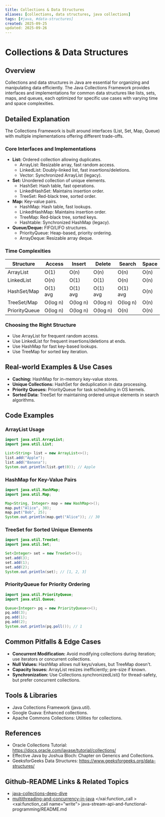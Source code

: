 ```yaml
---
title: Collections & Data Structures
aliases: [collections, data structures, java collections]
tags: [#java, #data-structures]
created: 2025-09-25
updated: 2025-09-26
---
```


# Collections & Data Structures

## Overview
Collections and data structures in Java are essential for organizing and manipulating data efficiently. The Java Collections Framework provides interfaces and implementations for common data structures like lists, sets, maps, and queues, each optimized for specific use cases with varying time and space complexities.

## Detailed Explanation
The Collections Framework is built around interfaces (List, Set, Map, Queue) with multiple implementations offering different trade-offs.

### Core Interfaces and Implementations
- **List:** Ordered collection allowing duplicates.
  - ArrayList: Resizable array, fast random access.
  - LinkedList: Doubly-linked list, fast insertions/deletions.
  - Vector: Synchronized ArrayList (legacy).
- **Set:** Unordered collection of unique elements.
  - HashSet: Hash table, fast operations.
  - LinkedHashSet: Maintains insertion order.
  - TreeSet: Red-black tree, sorted order.
- **Map:** Key-value pairs.
  - HashMap: Hash table, fast lookups.
  - LinkedHashMap: Maintains insertion order.
  - TreeMap: Red-black tree, sorted keys.
  - Hashtable: Synchronized HashMap (legacy).
- **Queue/Deque:** FIFO/LIFO structures.
  - PriorityQueue: Heap-based, priority ordering.
  - ArrayDeque: Resizable array deque.

### Time Complexities
| Structure | Access | Insert | Delete | Search | Space |
|-----------|--------|--------|--------|--------|-------|
| ArrayList | O(1) | O(n) | O(n) | O(n) | O(n) |
| LinkedList | O(n) | O(1) | O(1) | O(n) | O(n) |
| HashSet/Map | O(1) avg | O(1) avg | O(1) avg | O(1) avg | O(n) |
| TreeSet/Map | O(log n) | O(log n) | O(log n) | O(log n) | O(n) |
| PriorityQueue | O(log n) | O(log n) | O(log n) | O(n) | O(n) |

### Choosing the Right Structure
- Use ArrayList for frequent random access.
- Use LinkedList for frequent insertions/deletions at ends.
- Use HashMap for fast key-based lookups.
- Use TreeMap for sorted key iteration.

## Real-world Examples & Use Cases
- **Caching:** HashMap for in-memory key-value stores.
- **Unique Collections:** HashSet for deduplication in data processing.
- **Priority Queues:** PriorityQueue for task scheduling in OS kernels.
- **Sorted Data:** TreeSet for maintaining ordered unique elements in search algorithms.

## Code Examples
### ArrayList Usage
```java
import java.util.ArrayList;
import java.util.List;

List<String> list = new ArrayList<>();
list.add("Apple");
list.add("Banana");
System.out.println(list.get(0)); // Apple
```

### HashMap for Key-Value Pairs
```java
import java.util.HashMap;
import java.util.Map;

Map<String, Integer> map = new HashMap<>();
map.put("Alice", 30);
map.put("Bob", 25);
System.out.println(map.get("Alice")); // 30
```

### TreeSet for Sorted Unique Elements
```java
import java.util.TreeSet;
import java.util.Set;

Set<Integer> set = new TreeSet<>();
set.add(3);
set.add(1);
set.add(2);
System.out.println(set); // [1, 2, 3]
```

### PriorityQueue for Priority Ordering
```java
import java.util.PriorityQueue;
import java.util.Queue;

Queue<Integer> pq = new PriorityQueue<>();
pq.add(3);
pq.add(1);
pq.add(2);
System.out.println(pq.poll()); // 1
```

## Common Pitfalls & Edge Cases
- **Concurrent Modification:** Avoid modifying collections during iteration; use iterators or concurrent collections.
- **Null Values:** HashMap allows null keys/values, but TreeMap doesn't.
- **Capacity Issues:** ArrayList resizes inefficiently; pre-size if known.
- **Synchronization:** Use Collections.synchronizedList() for thread-safety, but prefer concurrent collections.

## Tools & Libraries
- Java Collections Framework (java.util).
- Google Guava: Enhanced collections.
- Apache Commons Collections: Utilities for collections.

## References
- Oracle Collections Tutorial: https://docs.oracle.com/javase/tutorial/collections/
- Effective Java by Joshua Bloch: Chapter on Generics and Collections.
- GeeksforGeeks Data Structures: https://www.geeksforgeeks.org/data-structures/

## Github-README Links & Related Topics
- [java-collections-deep-dive](../java-collections-deep-dive/)
- [multithreading-and-concurrency-in-java](../multithreading-and-concurrency-in-java/)</content>
</xai:function_call ><xai:function_call name="write">
<parameter name="filePath">java-stream-api-and-functional-programming/README.md